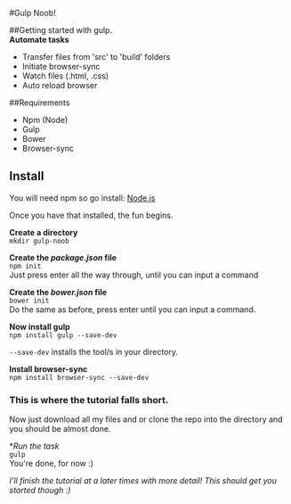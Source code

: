 #Gulp Noob!  
  
##Getting started with gulp.   
**Automate tasks**   
* Transfer files from 'src' to 'build' folders  
* Initiate browser-sync  
* Watch files (.html, .css)  
* Auto reload browser   


##Requirements   
* Npm (Node)  
* Gulp   
* Bower   
* Browser-sync   


## Install 
You will need npm so go install: [Node.js](https://nodejs.org/) 
  
Once you have that installed, the fun begins.   

**Create a directory**  
`mkdir gulp-noob`  

**Create the *package.json* file**   
`npm init`  
Just press enter all the way through, until you can input a command 

**Create the *bower.json* file**   
`bower init`  
Do the same as before, press enter until you can input a command.  

**Now install gulp**  
`npm install gulp --save-dev`  

`--save-dev` installs the tool/s in your directory.  

**Install browser-sync**  
`npm install browser-sync --save-dev`

### This is where the tutorial falls short. 
Now just download all my files and or clone the repo into the directory and you should be almost done.   
  
**Run the task*  
`gulp`  
You're done, for now :)  
  

*I'll finish the tutorial at a later times with more detail! This should get you started though :)*






